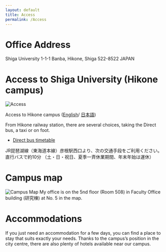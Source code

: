 ```yaml
---
layout: default
title: Access
permalink: /Access
---
```


# Office Address
Shiga University 1-1-1 Banba, Hikone, Shiga 522-8522 JAPAN

# Access to Shiga University (Hikone campus)
![Access](https://www.ds.shiga-u.ac.jp/assets/images/en/access/img-access.png)

Access to Hikone campus ([English](https://www.ds.shiga-u.ac.jp/en/access/)/ [日本語](https://www.ds.shiga-u.ac.jp/access/))


From Hikone railway station, there are several choices, taking the Direct bus, a taxi or on foot.
- [Direct bus timetable](https://www.shiga-u.ac.jp/wp/wp-content/uploads/hikone_bus-timetable.pdf)


JR琵琶湖線（東海道本線）彦根駅西口より、次の交通手段をご利用ください。
直行バスで約10分
（土・日・祝日、夏季一斉休業期間、年末年始は運休）


# Campus map

![Campus Map](https://www.ds.shiga-u.ac.jp/assets/images/en/access/img-campusmap.png)
My office is on the 5nd floor (Room 508) in Faculty Office building (研究棟) at No. 5 in the map.

# Accommodations

If you just need an accommodation for a few days, you can find a place to stay that suits exactly your needs. Thanks to the campus’s position in the city centre, there are also plenty of hotels available near our campus.
